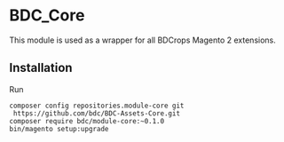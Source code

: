 # BDC_Core

This module is used as a wrapper for all BDCrops Magento 2 extensions.

## Installation

Run
```
composer config repositories.module-core git
 https://github.com/bdc/BDC-Assets-Core.git
composer require bdc/module-core:~0.1.0
bin/magento setup:upgrade
```
